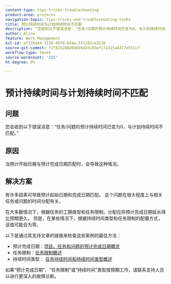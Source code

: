 ```yaml
---
content-type: tips-tricks-troubleshooting
product-area: projects
navigation-topic: tips-tricks-and-troubleshooting-tasks
title: 预计持续时间与计划持续时间不匹配
description: “您收到以下错误消息：‘任务/问题的预计持续时间已变为0，与计划持续时间不匹配。’”
author: Alina
feature: Work Management
exl-id: ef135d44-3138-457d-b54a-3f1102ce3116
source-git-commit: f2f825280204b56d2dc85efc7a315a4377e551c7
workflow-type: tm+mt
source-wordcount: '225'
ht-degree: 0%

---
```


# 预计持续时间与计划持续时间不匹配

## 问题

您会收到以下错误消息：“任务/问题的预计持续时间已变为0，与计划持续时间不匹配。”

## 原因

当预计开始日期与预计完成日期匹配时，会导致这种情况。

## 解决方案

有许多因素可导致预计起始日期和完成日期匹配。 这个问题在很大程度上与相关任务或问题的时间分配有关。

在大多数情况下，根据任务的工期类型和任务限制，分配应将预计完成日期延长得比预期更久。 但是，在某些情况下，根据持续时间类型和任务限制的配置方式，该值可能会为零。

以下是通过其支持文章的链接来检查这些案例的最佳方法：

* 预计完成日期：[项目、任务和问题的预计完成日期概览](../../../manage-work/projects/planning-a-project/project-projected-completion-date.md)
* 任务限制：[任务限制概述](../../../manage-work/tasks/task-constraints/task-constraint-overview.md)
* 持续时间类型： [任务持续时间和持续时间类型概述](../../../manage-work/tasks/taskdurtn/task-duration-and-duration-type.md)

如果“预计完成日期”、“任务限制”或“持续时间”类型按预期工作，请联系支持人员以进行更深入的故障诊断。
